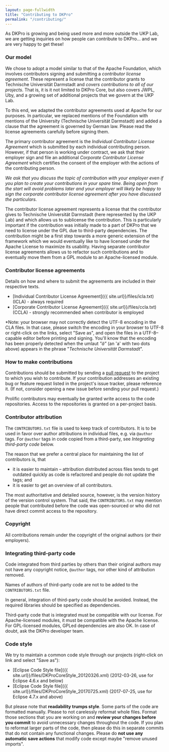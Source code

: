 ```yaml
---
layout: page-fullwidth
title: "Contributing to DKPro"
permalink: "/contributing/"
---
```


As DKPro is growing and being used more and more outside the UKP Lab, we are getting inquiries on how people can contribute to DKPro… and we are very happy to get these!

### Our model

We chose to adopt a model similar to that of the Apache Foundation, which involves contributors signing and submitting a *contributor license agreement*. These represent a license that the contributor grants to Technische Universität Darmstadt and *covers contributions to all of our projects*. That is, it is it not limited to DKPro Core, but also covers JWPL, Uby, and a growing set of additional projects that we govern at the UKP Lab.

To this end, we adapted the contributor agreements used at Apache for our purposes. In particular, we replaced mentions of the Foundation with mentions of the University (Technische Universität Darmstadt) and added a clause that the agreement is governed by German law. Please read the license agreements carefully before signing them.

The primary contributor agreement is the *Individual Contributor License Agreement* which is submitted by each individual contributing person. However, if that person is working under contract, we ask that their employer sign and file an additional *Corporate Contributor License Agreement* which certifies the consent of the employer with the actions of the contributing person. 

*We ask that you discuss the topic of contribution with your employer even if you plan to create your contributions in your spare time. Being open from the start will avoid problems later and your employer will likely be happy to sign the corporate contributor license agreement after you have discussed the particulars.*

The contributor license agreement represents a license that the contributor gives to Technische Universität Darmstadt (here represented by the UKP Lab) and which allows us to sublicense the contribution. This is particularly important if the contribution was initially made to a part of DKPro that we need to license under the GPL due to third-party dependencies. The contribution might be a first step towards a more generic extension of the framework which we would eventually like to have licensed under the Apache License to maximize its usability. Having separate contributor license agreements allows us to refactor such contributions and to eventually move them from a GPL module to an Apache-licensed module.

### Contributor license agreements

Details on how and where to submit the agreements are included in their respective texts.

   * [Individual Contributor License Agreement]({{ site.url}}/files/icla.txt) (ICLA) - always required
   * [Corporate Contributor License Agreement]({{ site.url}}/files/ccla.txt) (CCLA) - strongly recommended when contributor is employed

*Note: your browser may not correctly detect the UTF-8 encoding in the CLA files. In that case, please switch the encoding in your browser to UTF-8 or right-click on the links, select "Save as", and open the files in a UTF-8–capable editor before printing and signing. You'll know that  the encoding has been properly detected when the umlaut *"ä"* (an 'a' with two dots above) appears in the phrase "*Technische Universität Darmstadt*".

### How to make contributions

Contributions should be submitted by sending a [pull request](https://help.github.com/articles/using-pull-requests/) to the project to which you wish to contribute.  If your contribution addresses an existing bug or feature request listed in the project's issue tracker, please reference it.  (If not, consider opening a new issue before sending your pull request.)

Prolific contributors may eventually be granted write access to the code repositories. Access to the repositories is granted on a per-project basis.

### Contributor attribution

The `CONTRIBUTORS.txt` file is used to keep track of contributors. It is to be used in favor over
author attributions in individual files, e.g. via `@author` tags. For `@author` tags in code copied
from a third-party, see *Integrating third-party code* below.

The reason that we prefer a central place for maintaining the list of contributors is, that

* it is easier to maintain – attribution distributed across files tends to get outdated quickly as code is refactored and people do not update the tags; and
* it is easier to get an overview of all contributors.

The most authoritative and detailed source, however, is the version history of the version control system. That
said, the `CONTRIBUTORS.txt` may mention people that contributed before the code was open-sourced
or who did not have direct commit access to the repository.

### Copyright

All contributions remain under the copyright of the original authors (or their employers).

### Integrating third-party code

Code integrated from third parties by others than their original authors may not have any
copyright notice, `@author` tags, nor other kind of attribution removed. 

Names of authors of third-party code are not to be added to the `CONTRIBUTORS.txt` file. 

In general, integration of third-party code should be avoided. Instead, the required libraries should be specified as dependencies.

Third-party code that is integrated must be compatible with our license. For Apache-licensed modules,
it must be compatible with the Apache license. For GPL-licensed modules, GPLed dependencies are
also OK. In case of doubt, ask the DKPro developer team.

### Code style

We try to maintain a common code style through our projects (right-click on link and select "Save as"):

* [Eclipse Code Style file]({{ site.url}}/files/DKProCoreStyle_20120326.xml) (2012-03-26, use for Eclipse 4.6.x and below)
* [Eclipse Code Style file]({{ site.url}}/files/DKProCoreStyle_20170725.xml) (2017-07-25, use for Eclipse 4.7.x and above)

But please note that **readability trumps style**. Some parts of the code are formatted manually.
Please to not carelessly reformat whole files. Format those sections that you are working on and
**review your changes before you commit** to avoid unnecessary changes throughout the code. If you plan
to reformat larger parts of the code, then please do this in separate commits that do not contain
any functional changes. Please do **not use any automatic save actions** that modify code except
maybe "remove unused imports".

